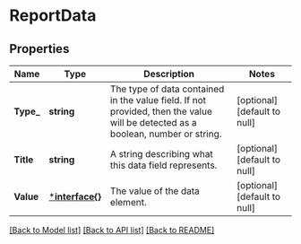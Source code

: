 # ReportData

## Properties
Name | Type | Description | Notes
------------ | ------------- | ------------- | -------------
**Type_** | **string** | The type of data contained in the value field. If not provided, then the value will be detected as a boolean, number or string. | [optional] [default to null]
**Title** | **string** | A string describing what this data field represents. | [optional] [default to null]
**Value** | [***interface{}**](interface{}.md) | The value of the data element. | [optional] [default to null]

[[Back to Model list]](../README.md#documentation-for-models) [[Back to API list]](../README.md#documentation-for-api-endpoints) [[Back to README]](../README.md)

